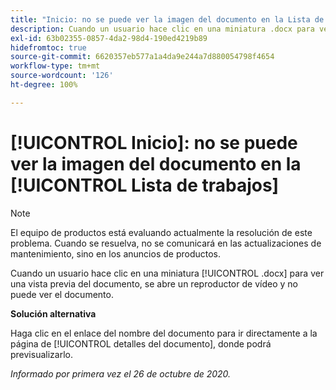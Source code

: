 ```yaml
---
title: "Inicio: no se puede ver la imagen del documento en la Lista de trabajos"
description: Cuando un usuario hace clic en una miniatura .docx para ver una vista previa del documento, se abre un reproductor de vídeo y no puede ver el documento.
exl-id: 63b02355-0857-4da2-98d4-190ed4219b89
hidefromtoc: true
source-git-commit: 6620357eb577a1a4da9e244a7d880054798f4654
workflow-type: tm+mt
source-wordcount: '126'
ht-degree: 100%

---
```


# [!UICONTROL Inicio]: no se puede ver la imagen del documento en la [!UICONTROL Lista de trabajos]

<!--Article created by request-->

>[!NOTE]
>
>El equipo de productos está evaluando actualmente la resolución de este problema. Cuando se resuelva, no se comunicará en las actualizaciones de mantenimiento, sino en los anuncios de productos.

Cuando un usuario hace clic en una miniatura [!UICONTROL .docx] para ver una vista previa del documento, se abre un reproductor de vídeo y no puede ver el documento.

**Solución alternativa**

Haga clic en el enlace del nombre del documento para ir directamente a la página de [!UICONTROL detalles del documento], donde podrá previsualizarlo.

_Informado por primera vez el 26 de octubre de 2020._
